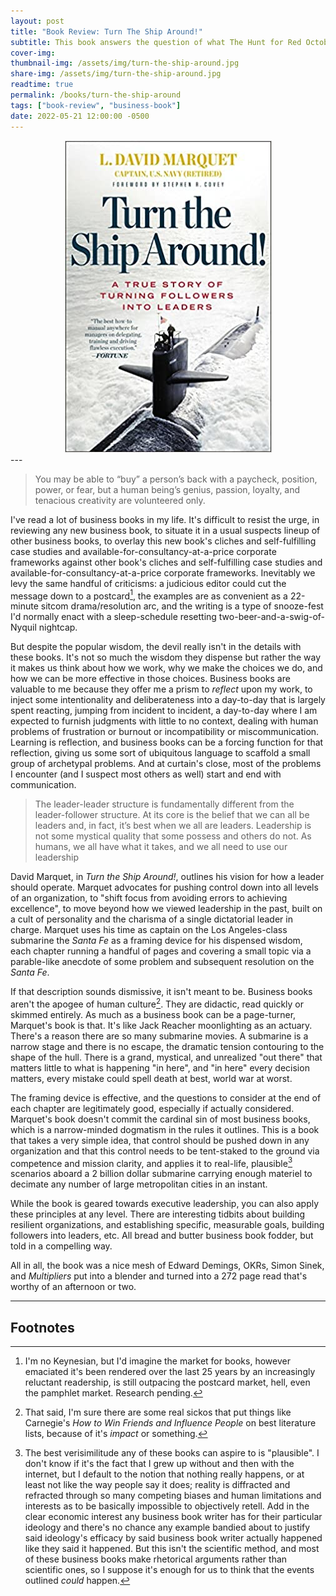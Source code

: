 ```yaml
---
layout: post
title: "Book Review: Turn The Ship Around!"
subtitle: This book answers the question of what The Hunt for Red October would look like if you swapped Sean Connery with Edward Demings.
cover-img:
thumbnail-img: /assets/img/turn-the-ship-around.jpg
share-img: /assets/img/turn-the-ship-around.jpg
readtime: true
permalink: /books/turn-the-ship-around
tags: ["book-review", "business-book"]
date: 2022-05-21 12:00:00 -0500
---
```


<div style="text-align:center">
  <a href="/assets/img/turn-the-ship-around.jpg">
    <img src="/assets/img/turn-the-ship-around.jpg" alt="ship-cover">
  </a>
</div>
---

> You may be able to “buy” a person’s back with a paycheck, position, power, or fear, but a human being’s genius, passion, loyalty, and tenacious creativity are volunteered only.

I've read a lot of business books in my life. It's difficult to resist the urge, in reviewing any new business book, to situate it in a usual suspects lineup of other business books, to overlay this new book's cliches and self-fulfilling case studies and available-for-consultancy-at-a-price corporate frameworks against other book's cliches and self-fulfilling case studies and available-for-consultancy-at-a-price corporate frameworks. Inevitably we levy the same handful of criticisms: a judicious editor could cut the message down to a postcard[^fn1], the examples are as convenient as a 22-minute sitcom drama/resolution arc, and the writing is a type of snooze-fest I'd normally enact with a sleep-schedule resetting two-beer-and-a-swig-of-Nyquil nightcap.

But despite the popular wisdom, the devil really isn't in the details with these books. It's not so much the wisdom they dispense but rather the way it makes us think about how we work, why we make the choices we do, and how we can be more effective in those choices. Business books are valuable to me because they offer me a prism to _reflect_ upon my work, to inject some intentionality and deliberateness into a day-to-day that is largely spent reacting, jumping from incident to incident, a day-to-day where I am expected to furnish judgments with little to no context, dealing with human problems of frustration or burnout or incompatibility or miscommunication. Learning is reflection, and business books can be a forcing function for that reflection, giving us some sort of ubiquitous language to scaffold a small group of archetypal problems. And at curtain's close, most of the problems I encounter (and I suspect most others as well) start and end with communication.

> The leader-leader structure is fundamentally different from the leader-follower structure. At its core is the belief that we can all be leaders and, in fact, it’s best when we all are leaders. Leadership is not some mystical quality that some possess and others do not. As humans, we all have what it takes, and we all need to use our leadership

David Marquet, in _Turn the Ship Around!_, outlines his vision for how a leader should operate. Marquet advocates for pushing control down into all levels of an organization, to "shift focus from avoiding errors to achieving excellence", to move beyond how we viewed leadership in the past, built on a cult of personality and the charisma of a single dictatorial leader in charge. Marquet uses his time as captain on the Los Angeles-class submarine the _Santa Fe_ as a framing device for his dispensed wisdom, each chapter running a handful of pages and covering a small topic via a parable-like anecdote of some problem and subsequent resolution on the _Santa Fe_.

If that description sounds dismissive, it isn't meant to be. Business books aren't the apogee of human culture[^fn2]. They are didactic, read quickly or skimmed entirely. As much as a business book can be a page-turner, Marquet's book is that. It's like Jack Reacher moonlighting as an actuary. There's a reason there are so many submarine movies. A submarine is a narrow stage and there is no escape, the dramatic tension contouring to the shape of the hull. There is a grand, mystical, and unrealized "out there" that matters little to what is happening "in here", and "in here" every decision matters, every mistake could spell death at best, world war at worst.

The framing device is effective, and the questions to consider at the end of each chapter are legitimately good, especially if actually considered. Marquet's book doesn't commit the cardinal sin of most business books, which is a narrow-minded dogmatism in the rules it outlines. This is a book that takes a very simple idea, that control should be pushed down in any organization and that this control needs to be tent-staked to the ground via competence and mission clarity, and applies it to real-life, plausible[^fn3] scenarios aboard a 2 billion dollar submarine carrying enough materiel to decimate any number of large metropolitan cities in an instant.

While the book is geared towards executive leadership, you can also apply these principles at any level. There are interesting tidbits about building resilient organizations, and establishing specific, measurable goals, building followers into leaders, etc. All bread and butter business book fodder, but told in a compelling way.

All in all, the book was a nice mesh of Edward Demings, OKRs, Simon Sinek, and _Multipliers_ put into a blender and turned into a 272 page read that's worthy of an afternoon or two.

---

## Footnotes
[^fn1]: I'm no Keynesian, but I'd imagine the market for books, however emaciated it's been rendered over the last 25 years by an increasingly reluctant readership, is still outpacing the postcard market, hell, even the pamphlet market. Research pending.
[^fn2]: That said, I'm sure there are some real sickos that put things like Carnegie's _How to Win Friends and Influence People_ on best literature lists, because of it's _impact_ or something.
[^fn3]:The best verisimilitude any of these books can aspire to is "plausible". I don't know if it's the fact that I grew up without and then with the internet, but I default to the notion that nothing really happens, or at least not like the way people say it does; reality is diffracted and refracted through so many competing biases and human limitations and interests as to be basically impossible to objectively retell. Add in the clear economic interest any business book writer has for their particular ideology and there's no chance any example bandied about to justify said ideology's efficacy by said business book writer actually happened like they said it happened. But this isn't the scientific method, and most of these business books make rhetorical arguments rather than scientific ones, so I suppose it's enough for us to think that the events outlined _could_ happen.